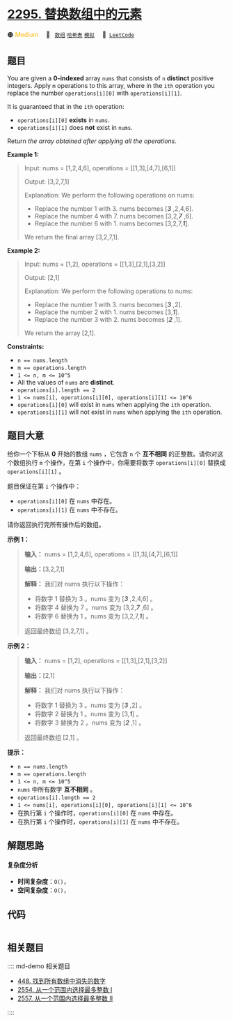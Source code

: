# [2295. 替换数组中的元素](https://leetcode.com/problems/replace-elements-in-an-array)

🟠 <font color=#ffb800>Medium</font>&emsp; 🔖&ensp; [`数组`](/leetcode/outline/tag/array.md) [`哈希表`](/leetcode/outline/tag/hash-table.md) [`模拟`](/leetcode/outline/tag/simulation.md)&emsp; 🔗&ensp;[`LeetCode`](https://leetcode.com/problems/replace-elements-in-an-array)


## 题目

You are given a **0-indexed** array `nums` that consists of `n` **distinct**
positive integers. Apply `m` operations to this array, where in the `ith`
operation you replace the number `operations[i][0]` with `operations[i][1]`.

It is guaranteed that in the `ith` operation:

  * `operations[i][0]` **exists** in `nums`.
  * `operations[i][1]` does **not** exist in `nums`.

Return _the array obtained after applying all the operations_.



**Example 1:**

> Input: nums = [1,2,4,6], operations = [[1,3],[4,7],[6,1]]
> 
> Output: [3,2,7,1]
> 
> Explanation: We perform the following operations on nums:
> - Replace the number 1 with 3. nums becomes [_**3**_ ,2,4,6].
> - Replace the number 4 with 7. nums becomes [3,2,_**7**_ ,6].
> - Replace the number 6 with 1. nums becomes [3,2,7,_**1**_].
> 
> We return the final array [3,2,7,1].

**Example 2:**

> Input: nums = [1,2], operations = [[1,3],[2,1],[3,2]]
> 
> Output: [2,1]
> 
> Explanation: We perform the following operations to nums:
> - Replace the number 1 with 3. nums becomes [_**3**_ ,2].
> - Replace the number 2 with 1. nums becomes [3,_**1**_].
> - Replace the number 3 with 2. nums becomes [_**2**_ ,1].
> 
> We return the array [2,1].

**Constraints:**

  * `n == nums.length`
  * `m == operations.length`
  * `1 <= n, m <= 10^5`
  * All the values of `nums` are **distinct**.
  * `operations[i].length == 2`
  * `1 <= nums[i], operations[i][0], operations[i][1] <= 10^6`
  * `operations[i][0]` will exist in `nums` when applying the `ith` operation.
  * `operations[i][1]` will not exist in `nums` when applying the `ith` operation.


## 题目大意

给你一个下标从 **0**  开始的数组 `nums` ，它包含 `n` 个 **互不相同**  的正整数。请你对这个数组执行 `m` 个操作，在第 `i`
个操作中，你需要将数字 `operations[i][0]` 替换成 `operations[i][1]` 。

题目保证在第 `i` 个操作中：

  * `operations[i][0]` 在 `nums` 中存在。
  * `operations[i][1]` 在 `nums` 中不存在。

请你返回执行完所有操作后的数组。



**示例 1：**

> 
> 
> 
> 
> 
> **输入：** nums = [1,2,4,6], operations = [[1,3],[4,7],[6,1]]
> 
> **输出：**[3,2,7,1]
> 
> **解释：** 我们对 nums 执行以下操作：
> - 将数字 1 替换为 3 。nums 变为 [_**3**_ ,2,4,6] 。
> - 将数字 4 替换为 7 。nums 变为 [3,2,_**7**_ ,6] 。
> - 将数字 6 替换为 1 。nums 变为 [3,2,7,_**1**_] 。
> 
> 返回最终数组 [3,2,7,1] 。
> 
> 

**示例 2：**

> 
> 
> 
> 
> 
> **输入：** nums = [1,2], operations = [[1,3],[2,1],[3,2]]
> 
> **输出：**[2,1]
> 
> **解释：** 我们对 nums 执行以下操作：
> - 将数字 1 替换为 3 。nums 变为 [_**3**_ ,2] 。
> - 将数字 2 替换为 1 。nums 变为 [3,_**1**_] 。
> - 将数字 3 替换为 2 。nums 变为 [_**2**_ ,1] 。
> 
> 返回最终数组 [2,1] 。
> 
> 



**提示：**

  * `n == nums.length`
  * `m == operations.length`
  * `1 <= n, m <= 10^5`
  * `nums` 中所有数字 **互不相同**  。
  * `operations[i].length == 2`
  * `1 <= nums[i], operations[i][0], operations[i][1] <= 10^6`
  * 在执行第 `i` 个操作时，`operations[i][0]` 在 `nums` 中存在。
  * 在执行第 `i` 个操作时，`operations[i][1]` 在 `nums` 中不存在。


## 解题思路

#### 复杂度分析

- **时间复杂度**：`O()`，
- **空间复杂度**：`O()`，

## 代码

```javascript

```

## 相关题目

:::: md-demo 相关题目
- [448. 找到所有数组中消失的数字](https://leetcode.com/problems/find-all-numbers-disappeared-in-an-array)
- [2554. 从一个范围内选择最多整数 I](https://leetcode.com/problems/maximum-number-of-integers-to-choose-from-a-range-i)
- [2557. 从一个范围内选择最多整数 II](https://leetcode.com/problems/maximum-number-of-integers-to-choose-from-a-range-ii)

::::
